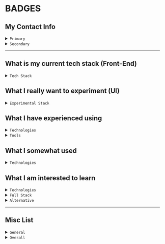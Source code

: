 # BADGES

## My Contact Info

<details>
<summary>
<code>Primary</code>
</summary>
<br />

- Portfolio :: [ ![portfolio][portfolio-badge] ][portfolio-link]

[portfolio-link]: https://aww-micky.web.app/
[portfolio-badge]: https://img.shields.io/website-up-down-sucess-important/https/aww-micky.web.app/.svg?style=for-the-badge

- Email :: [ ![email][email-badge] ][email-link]

[email-link]: mailto:m-f-alvarez@outlook.com
[email-badge]: https://img.shields.io/badge/Email-D14836?logoColor=FFFFFF&style=for-the-badge

- Resume :: [ ![resume][resume-badge] ][resume-link]

[resume-link]: https://cutt.ly/michael-f-alvarez-cv
[resume-badge]: https://img.shields.io/badge/Resume-EEEEEE.svg?logoColor=FFFFFF&style=for-the-badge

- LinkedIn :: [ ![linkedin][linkedin-badge] ][linkedin-link]

[linkedin-link]: https://www.linkedin.com/in/awwmicky
[linkedin-badge]: https://img.shields.io/badge/LinkedIn-0077B5?logoColor=FFFFFF&style=for-the-badge&logo=linkedin

- GitHub ::
[ ![gh-readme][gh-readme-badge] ][gh-readme-link] | 
[ ![gh-page][gh-page-badge] ][gh-page-link]

[gh-readme-link]: https://github.com/awwmicky/awwmicky
[gh-page-link]: https://github.com/awwmicky/awwmicky.github.io

[gh-readme-badge]: https://img.shields.io/badge/GH_README-181717?logoColor=FFFFFF&style=for-the-badge&logo=github
[gh-page-badge]: https://img.shields.io/badge/GH_PAGE-181717?logoColor=FFFFFF&style=for-the-badge&logo=github

</details>



<details>
<summary>
<code>Secondary</code>
</summary>
<br />

- REPL.it :: [ ![replt.it][replt.it-badge] ][replt.it-link]

[replt.it-link]: https://repl.it/@awwmicky
[replt.it-badge]: https://img.shields.io/badge/REPL.it-000000?logoColor=FFFFFF&style=for-the-badge&logo=replit

- CodeSandbox.io :: [ ![codesandbox.io][codesandbox.io-badge] ][codesandbox.io-link]

[codesandbox.io-link]: https://codesandbox.io/u/awwmicky/sandboxes
[codesandbox.io-badge]: https://img.shields.io/badge/CodeSandbox.io-000000?logoColor=FFFFFF&style=for-the-badge&logo=codesandbox

- Front-End Mentor.io :: [ ![front-end-mentor.io][front-end-mentor.io-badge] ][front-end-mentor.io-link]

[front-end-mentor.io-link]: https://www.frontendmentor.io/profile/awwmicky
[front-end-mentor.io-badge]: https://img.shields.io/badge/Front--End_Mentor.io-000000?logoColor=FFFFFF&style=for-the-badge&logo=_

</details>

---

## What is my current tech stack (Front-End)

<details>
<summary>
<code>Tech Stack</code>
</summary>
<br />

### UI

- Vite :: file bundler :: [ ![vite][vite-badge] ][vite-link]

[vite-link]: https://vitejs.dev/
[vite-badge]: https://img.shields.io/badge/Vite-B73BFE?logoColor=FFD62E&style=flat-square&logo=vite

- React :: js framework :: [ ![react][react-badge] ][react-link]

[react-link]: https://reactjs.org/
[react-badge]: https://img.shields.io/badge/React.js-20232A?logoColor=61DAFB&style=flat-square&logo=react

- Twin Macro :: custom shortcut :: [ ![twin.macro][twin.macro-badge] ][twin.macro-link]

[twin.macro-link]: https://www.npmjs.com/package/twin.macro
[twin.macro-badge]: https://img.shields.io/badge/twin.macro-230000?logoColor=FFFFFF&style=flat-square&logo=npm

- Styled-Components :: css-to-jsx :: [ ![styled-components][styled-components-badge] ][styled-components-link]

[styled-components-link]: https://styled-components.com/
[styled-components-badge]: https://img.shields.io/badge/Styled--Components-DB7093?logoColor=FFFFFF&style=flat-square&logo=styled-components

- Tailwind CSS :: ui library :: [ ![tailwind-css][tailwind-css-badge] ][tailwind-css-link]

[tailwind-css-link]: https://tailwindcss.com/
[tailwind-css-badge]: https://img.shields.io/badge/Tailwind_CSS-38BDf8?&logoColor=FFFFFF&style=flat-square&logo=tailwind-css

- Framer Motion :: animation library :: [ ![framer-motion][framer-motion-badge] ][framer-motion-link]

[framer-motion-link]: https://www.framer.com/motion/
[framer-motion-badge]: https://img.shields.io/badge/Framer_Motion-000000?&logoColor=AE2AE2&style=flat-square&logo=framer


### API

- React Router :: url routing management :: [ ![react-router][react-router-badge] ][react-router-link]

[react-router-link]: https://reactrouterdotcom.fly.dev/
[react-router-badge]: https://img.shields.io/badge/React_Router-CA4245?logoColor=FFFFFF&style=flat-square&logo=react-router

- JSON Server :: static server DB :: [ ![json-server][json-server-badge] ][json-server-link]

[json-server-link]: https://www.npmjs.com/package/json-server
[json-server-badge]: https://img.shields.io/badge/json--server-230000?logoColor=FFFFFF&style=flat-square&logo=npm

- Zustand :: ui global state management :: [ ![zustand][zustand-badge] ][zustand-link]

[zustand-link]: https://docs.pmnd.rs/zustand/introduction
[zustand-badge]: https://img.shields.io/badge/zustand-CD3837?logoColor=FFFFFF&style=flat-square&logo=npm

- React Query :: api global state management :: [ ![react-query][react-query-badge] ][react-query-link]

[react-query-link]: https://react-query.tanstack.com/
[react-query-badge]: https://img.shields.io/badge/React_Query-FF4154?logoColor=FFD94C&style=flat-square&logo=react-query

- React Hook Form :: form state management :: [ ![react-hook-form][react-hook-form-badge] ][react-hook-form-link]

[react-hook-form-link]: https://react-hook-form.com/
[react-hook-form-badge]: https://img.shields.io/badge/react--hook--form-CD3837?logoColor=FFFFFF&style=flat-square&logo=npm

- Zod :: form schema validation :: [ ![zod][zod-badge] ][zod-link]

[zod-link]: https://www.npmjs.com/package/zod
[zod-badge]: https://img.shields.io/badge/zod-230000?logoColor=FFFFFF&style=flat-square&logo=npm

- Ky :: http request :: [ ![ky][ky-badge] ][ky-link]

[ky-link]: https://www.npmjs.com/package/ky
[ky-badge]: https://img.shields.io/badge/ky-230000?logoColor=FFFFFF&style=flat-square&logo=npm

</details>


## What I really want to experiment (UI)

<details>
<summary>
<code>Experimental Stack</code>
</summary>
<br />

- JAM Stack :: [ ![jam-stack][jam-stack-badge] ][jam-stack-link]

[jam-stack-link]: https://jamstack.org/
[jam-stack-badge]: https://img.shields.io/badge/JAM_Stack-F00080?logoColor=FFFFFF&style=flat-square&logo=jamstack

- Storybook :: [ ![storybook][storybook-badge] ][storybook-link]

[storybook-link]: https://storybook.js.org/
[storybook-badge]: https://img.shields.io/badge/Storybook-FF4785?logoColor=FFFFFF&style=flat-square&logo=storybook

- Next.js :: [ ![next.js][next.js-badge] ][next.js-link]

[next.js-link]: https://nextjs.org/
[next.js-badge]: https://img.shields.io/badge/Next.js-000000?logoColor=FFFFFF&style=flat-square&logo=next.js

- Three.js :: [ ![three.js][three.js-badge] ][three.js-link]

[three.js-link]: https://threejs.org/
[three.js-badge]: https://img.shields.io/badge/Three.js-black?logoColor=FFFFFF&style=flat-square&logo=three.js

- Green Sock (GSAP) :: [ ![green-sock][green-sock-badge] ][green-sock-link]

[green-sock-link]: https://greensock.com/gsap/
[green-sock-badge]: https://img.shields.io/badge/Green_Sock-88CE02?logoColor=000000&style=flat-square&logo=greensock

- P5.js :: [ ![p5.js][p5.js-badge] ][p5.js-link]

[p5.js-link]: https://p5js.org/
[p5.js-badge]: https://img.shields.io/badge/P5.js-ED225D?logoColor=FFFFFF&style=flat-square&logo=p5.js

- SVG (Animation) :: [ ![svg][svg-badge] ][svg-link]

[svg-link]: https://www.w3.org/Graphics/SVG/
[svg-badge]: https://img.shields.io/badge/SVG-FFB13B?logoColor=FFFFFF&style=flat-square&logo=svg

- WebGL :: [ ![webgl][webgl-badge] ][webgl-link]

[webgl-link]: https://get.webgl.org/
[webgl-badge]: https://img.shields.io/badge/WebGL-990000?logoColor=FFFFFF&style=flat-square&logo=webgl

</details>

## What I have experienced using

<details>
<summary>
<code>Technologies</code>
</summary>
<br />

### General

- HTML :: [ ![html][html-badge] ][html-link]

[html-link]: https://html5.org/
[html-badge]: https://img.shields.io/badge/HTML-E34F26?logoColor=FFFFFF&style=flat-square&logo=html5

- CSS :: [ ![css][css-badge] ][css-link]

[css-link]: https://www.w3.org/
[css-badge]: https://img.shields.io/badge/CSS-1572B6?logoColor=FFFFFF&style=flat-square&logo=css3

- JavaScript :: [ ![javascript][javascript-badge] ][javascript-link]

[javascript-link]: https://standardjs.com/
[javascript-badge]: https://img.shields.io/badge/JavaScript-F7DF1E?logoColor=000000&style=flat-square&logo=javascript

- Markdown :: [ ![markdown][markdown-badge] ][markdown-link]

[markdown-link]: https://www.markdownguide.org/
[markdown-badge]: https://img.shields.io/badge/Markdown-000000?logoColor=FFFFFF&style=flat-square&logo=markdown


### Front-End

- React :: [ ![react][react-badge] ][react-link]

[react-link]: https://reactjs.org/
[react-badge]: https://img.shields.io/badge/React.js-20232A?logoColor=61DAFB&style=flat-square&logo=react

- Next.js :: [ ![next.js][next.js-badge] ][next.js-link]

[next.js-link]: https://nextjs.org/
[next.js-badge]: https://img.shields.io/badge/Next.js-000000?logoColor=FFFFFF&style=flat-square&logo=next.js

- Sass :: [ ![sass][sass-badge] ][sass-link]

[sass-link]: https://sass-lang.com/
[sass-badge]: https://img.shields.io/badge/Sass-CC6699?logoColor=FFFFFF&style=flat-square&logo=sass

- Framer Motion :: [ ![framer-motion][framer-motion-badge] ][framer-motion-link]

[framer-motion-link]: https://www.framer.com/motion/
[framer-motion-badge]: https://img.shields.io/badge/Framer_Motion-000000?&logoColor=AE2AE2&style=flat-square&logo=framer


### UI Library

- Bootstrap :: [ ![bootstrap][bootstrap-badge] ][bootstrap-link]

[bootstrap-link]: https://getbootstrap.com/
[bootstrap-badge]: https://img.shields.io/badge/Bootstrap-7952B3?logoColor=FFFFFF&style=flat-square&logo=bootstrap

- Material UI :: [ ![material-ui][material-ui-badge] ][material-ui-link]

[material-ui-link]: https://mui.com/
[material-ui-badge]: https://img.shields.io/badge/Material--UI-0081CB?logoColor=FFFFFF&style=flat-square&logo=mui

- Chakra UI :: [ ![chakra-ui][chakra-ui-badge] ][chakra-ui-link]

[chakra-ui-link]: https://chakra-ui.com/
[chakra-ui-badge]: https://img.shields.io/badge/Chakra--UI-319795?style=flat-square&logo=chakraui&logoColor=white

- Semantic UI :: [ ![semantic-ui][semantic-ui-badge] ][semantic-ui-link]

[semantic-ui-link]: https://react.semantic-ui.com/
[semantic-ui-badge]: https://img.shields.io/badge/Semantic--UI-35BDB2?logoColor=FFFFFF&style=flat-square&logo=semantic-ui-react

- Tailwind CSS :: [ ![tailwind-css][tailwind-css-badge] ][tailwind-css-link]

[tailwind-css-link]: https://tailwindcss.com/
[tailwind-css-badge]: https://img.shields.io/badge/Tailwind_CSS-38BDf8?&logoColor=FFFFFF&style=flat-square&logo=tailwind-css

- Styled-Components :: [ ![styled-components][styled-components-badge] ][styled-components-link]

[styled-components-link]: https://styled-components.com/
[styled-components-badge]: https://img.shields.io/badge/Styled--Components-DB7093?logoColor=FFFFFF&style=flat-square&logo=styled-components

- Emotion :: [ ![emotion][emotion-badge] ][emotion-link]

[emotion-link]: https://emotion.sh/
[emotion-badge]: https://img.shields.io/badge/Emotion-CD3837?logoColor=FFFFFF&style=flat-square&logo=npm


### Deploy | Host

- GitHub Pages :: [ ![github-pages][github-pages-badge] ][github-pages-link]

[github-pages-link]: https://pages.github.com/
[github-pages-badge]: https://img.shields.io/badge/GitHub_Pages-181717?logoColor=FFFFFF&style=flat-square&logo=github

- Netlify :: [ ![netlify][netlify-badge] ][netlify-link]

[netlify-link]: https://www.netlify.com/
[netlify-badge]: https://img.shields.io/badge/Netlify-00C7B7?logoColor=FFFFFF&style=flat-square&logo=netlify

- Heroku :: [ ![heroku][heroku-badge] ][heroku-link]

[heroku-link]: https://www.heroku.com/
[heroku-badge]: https://img.shields.io/badge/Heroku-430098?logoColor=FFFFFF&style=flat-square&logo=heroku

- Vercel :: [ ![vercel][vercel-badge] ][vercel-link]

[vercel-link]: https://vercel.com/
[vercel-badge]: https://img.shields.io/badge/Vercel-000000?logoColor=FFFFFF&style=flat-square&logo=vercel


### Other
 
- NPM :: [ ![npm][npm-badge] ][npm-link]

[npm-link]: https://www.npmjs.com/
[npm-badge]: https://img.shields.io/badge/npm-230000?logoColor=FFFFFF&style=flat-square&logo=npm

- Yarn :: [ ![yarn][yarn-badge] ][yarn-link]

[yarn-link]: https://yarnpkg.com/
[yarn-badge]: https://img.shields.io/badge/yarn-2C8EBB?logoColor=FFFFFF&style=flat-square&logo=yarn

- Webpack :: [ ![webpack][webpack-badge] ][webpack-link]

[webpack-link]: https://webpack.js.org/
[webpack-badge]: https://img.shields.io/badge/Webpack-1c78c0?logoColor=8DD6F9&style=flat-square&logo=webpack

- Parcel :: [ ![parcel][parcel-badge] ][parcel-link]

[parcel-link]: https://parceljs.org/
[parcel-badge]: https://img.shields.io/badge/Parcel-CD3837?logoColor=FFFFFF&style=flat-square&logo=npm

- Vite :: [ ![vite][vite-badge] ][vite-link]

[vite-link]: https://vitejs.dev/
[vite-badge]: https://img.shields.io/badge/Vite-B73BFE?logoColor=FFD62E&style=flat-square&logo=vite

</details>



<details>
<summary>
<code>Tools</code>
</summary>
<br />

### SDLC Tools

- Git :: [ ![git][git-badge] ][git-link]

[git-link]: https://git-scm.com/
[git-badge]: https://img.shields.io/badge/Git-F05033?logoColor=FFFFFF&style=flat-square&logo=git

- GitHub :: [ ![github][github-badge] ][github-link]

[github-link]: https://github.com/
[github-badge]: https://img.shields.io/badge/GitHub-181717?logoColor=FFFFFF&style=flat-square&logo=github

- GitLab :: [ ![gitlab][gitlab-badge] ][gitlab-link]

[gitlab-link]: https://gitlab.com/
[gitlab-badge]: https://img.shields.io/badge/GitLab-181717?logoColor=FFFFFF&style=flat-square&logo=gitlab

- BitBucket :: [ ![bitbucket][bitbucket-badge] ][bitbucket-link]

[bitbucket-link]: https://www.atlassian.com/software/bitbucket
[bitbucket-badge]: https://img.shields.io/badge/BitBucket-2681F8?logoColor=FFFFFF&style=flat-square&logo=bitbucket

- Confluence :: [ ![confluence][confluence-badge] ][confluence-link]

[confluence-link]: https://www.atlassian.com/software/confluence
[confluence-badge]: https://img.shields.io/badge/Confluence-172bf4?logoColor=FFFFFF&style=flat-square&logo=confluence

- Jira :: [ ![jira][jira-badge] ][jira-link]

[jira-link]: https://www.atlassian.com/software/jira
[jira-badge]: https://img.shields.io/badge/Jira-0052CC?logoColor=FFFFFF&style=flat-square&logo=jira

- Asana :: [ ![asana][asana-badge] ][asana-link]

[asana-link]: https://asana.com/
[asana-badge]: https://img.shields.io/badge/Asana-FC636B?logoColor=FFFFFF&style=flat-square&logo=asana


### Environment Setup

- Husky :: [ ![husky][husky-badge] ][husky-link]

[husky-link]: https://typicode.github.io/husky/#/
[husky-badge]: https://img.shields.io/badge/husky-230000?logoColor=FFFFFF&style=flat-square&logo=npm

- Lint-Staged :: [ ![lint-staged][lint-staged-badge] ][lint-staged-link]

[lint-staged-link]: https://www.npmjs.com/package/lint-staged
[lint-staged-badge]: https://img.shields.io/badge/lint--staged-230000?logoColor=FFFFFF&style=flat-square&logo=npm

- ESLint :: [ ![eslint][eslint-badge] ][eslint-link]

[eslint-link]: https://eslint.org/
[eslint-badge]: https://img.shields.io/badge/ESLint-4B32C3?logoColor=FFFFFF&style=flat-square&logo=eslint

- Prettier :: [ ![prettier][prettier-badge] ][prettier-link]

[prettier-link]: https://prettier.io/
[prettier-badge]: https://img.shields.io/badge/Prettier-F7B93E?logoColor=000000&style=flat-square&logo=prettier

- EditorConfig :: [ ![editorconfig][editorconfig-badge] ][editorconfig-link]

[editorconfig-link]: https://editorconfig.org/
[editorconfig-badge]: https://img.shields.io/badge/EditorConfig-E0EFEF?logoColor=000000&style=flat-square&logo=EditorConfig

- CommitLint :: [ ![commitlint][commitlint-badge] ][commitlint-link]

[commitlint-link]: https://commitlint.js.org/#/
[commitlint-badge]: https://img.shields.io/badge/commitlint-230000?logoColor=FFFFFF&style=flat-square&logo=npm

- Commitizen :: [ ![commitizen][commitizen-badge] ][commitizen-link]

[commitizen-link]: https://commitizen-tools.github.io/commitizen/
[commitizen-badge]: https://img.shields.io/badge/commitizen-230000?logoColor=FFFFFF&style=flat-square&logo=npm


### Note-Taking Tools

- Notion :: [ ![notion][notion-badge] ][notion-link]

[notion-link]: https://www.notion.so
[notion-badge]: https://img.shields.io/badge/Notion-000000?logoColor=FFFFFF&style=flat-square&logo=Notion

- Obsidian :: [ ![obsidian][obsidian-badge] ][obsidian-link]

[obsidian-link]: https://obsidian.md/
[obsidian-badge]: https://img.shields.io/badge/Obsidian-483699?logoColor=FFFFFF&style=flat-square&logo=obsidian

### Developer Tools

- VS Code :: [ ![vs-code][vs-code-badge] ][vs-code-link]

[vs-code-link]: https://code.visualstudio.com/
[vs-code-badge]: https://img.shields.io/badge/Visual_Studio_Code-0078D7?&logoColor=FFFFFF&style=flat-square&logo=visual-studio-code

- Postman :: [ ![postman][postman-badge] ][postman-link]

[postman-link]: https://www.postman.com/
[postman-badge]: https://img.shields.io/badge/Postman-FF6C37?&logoColor=FFFFFF&style=flat-square&logo=postman

- Insomnia :: [ ![insomnia][insomnia-badge] ][insomnia-link]

[insomnia-link]: https://insomnia.rest/
[insomnia-badge]: https://img.shields.io/badge/Insomnia-000000?&logoColor=5849BE&style=flat-square&logo=insomnia


### Design Tools

- Figma :: [ ![Figma][Figma-badge] ][Figma-link]

[Figma-link]: https://figma.com/
[Figma-badge]: https://img.shields.io/badge/Figma-F24E1E?logoColor=FFFFFF&style=flat-square&logo=figma

- Adobe XD :: [ ![adobe-xd][adobe-xd-badge] ][adobe-xd-link]

[adobe-xd-link]: https://www.adobe.com/products/xd.html
[adobe-xd-badge]: https://img.shields.io/badge/Adobe_XD-470137?logoColor=FF61F6&style=flat-square&logo=adobe-xd

- Miro :: [ ![miro][miro-badge] ][miro-link]

[miro-link]: https://miro.com/
[miro-badge]: https://img.shields.io/badge/Miro-FFD12B?logoColor=050038&style=flat-square&logo=Miro

- InVision :: [ ![invision][invision-badge] ][invision-link]

[invision-link]: https://www.invisionapp.com/
[invision-badge]: https://img.shields.io/badge/InVision-FF3366?logoColor=FFFFFF&style=flat-square&logo=invision

</details>



## What I somewhat used

<details>
<summary>
<code>Technologies</code>
</summary>
<br />

### General

- PowerShell :: [ ![powershell][powershell-badge] ][powershell-link]

[powershell-link]: https://docs.microsoft.com/en-us/powershell/
[powershell-badge]: https://img.shields.io/badge/Powershell-2CA5E0?logoColor=FFFFFF&style=flat-square&logo=powershell

- Bash Shell :: [ ![bash-shell][bash-shell-badge] ][bash-shell-link]

[bash-shell-link]: https://www.gnu.org/software/bash/
[bash-shell-badge]: https://img.shields.io/badge/Bash_Shell-121011?logoColor=FFFFFF&style=flat-square&logo=gnu-bash

- Python :: [ ![python][python-badge] ][python-link]

[python-link]: https://www.python.org/
[python-badge]: https://img.shields.io/badge/Python-3670A0?logoColor=FFDD54&style=flat-square&logo=python

- GitHub Actions :: [ ![github-actions][github-actions-badge] ][github-actions-link]

[github-actions-link]: https://github.com/features/actions
[github-actions-badge]: https://img.shields.io/badge/GitHub_Actions-2671E5?logoColor=FFFFFF&style=flat-square&logo=github-actions


### Front-End

- Svelte.js :: [ ![svelte.js][svelte.js-badge] ][svelte.js-link]

[svelte.js-link]: https://svelte.dev/
[svelte.js-badge]: https://img.shields.io/badge/Svelte.js-F1413D?logoColor=FFFFFF&style=flat-square&logo=svelte

- Vue.js :: [ ![vue.js][vue.js-badge] ][vue.js-link]

[vue.js-link]: https://vuejs.org/
[vue.js-badge]: https://img.shields.io/badge/Vue.js-35495E?logoColor=4FC08D&style=flat-square&logo=vue.js


## Back-End

- Node.js :: [ ![node.js][node.js-badge] ][node.js-link]

[node.js-link]: https://nodejs.org/en/
[node.js-badge]: https://img.shields.io/badge/Node.js-339933?logoColor=FFFFFF&style=flat-square&logo=node.js

- Express.js :: [ ![express.js][express.js-badge] ][express.js-link]

[express.js-link]: https://expressjs.com/
[express.js-badge]: https://img.shields.io/badge/Express.js-F5F5F5?logoColor=231A00&style=flat-square&logo=express


### Database

- Firebase :: [ ![firebase][firebase-badge] ][firebase-link]

[firebase-link]: https://firebase.google.com/
[firebase-badge]: https://img.shields.io/badge/Firebase-039BE5?style=flat-square&logo=firebase

- MongoDB :: [ ![mongodb][mongodb-badge] ][mongodb-link]

[mongodb-link]: https://www.mongodb.com/
[mongodb-badge]: https://img.shields.io/badge/MongoDB-13AA52?logoColor=FFFFFF&style=flat-square&logo=mongodb

- MySQL :: [ ![mysql][mysql-badge] ][mysql-link]

[mysql-link]: https://www.mysql.com/products/workbench/
[mysql-badge]: https://img.shields.io/badge/MySQL-4479A1?logoColor=FFFFFF&style=flat-square&logo=mysql

- PostgreSQL :: [ ![postresql][postresql-badge] ][postresql-link]

[postresql-link]: https://www.postgresql.org/
[postresql-badge]: https://img.shields.io/badge/PostgreSQL-316192?logoColor=FFFFFF&style=flat-square&logo=postgresql


### ODM | ORM

- Mongoose :: [ ![mongoose][mongoose-badge] ][mongoose-link]

[mongoose-link]: https://mongoosejs.com/
[mongoose-badge]: https://img.shields.io/badge/Mongoose-880000?logoColor=FFFFFFstyle=flat-square&logo=_

- Sequelize :: [ ![sequelize][sequelize-badge] ][sequelize-link]

[sequelize-link]: https://sequelize.org/
[sequelize-badge]: https://img.shields.io/badge/Sequelize-52B0E7?logoColor=FFFFFFstyle=flat-square&logo=_

- Knex.js :: [ ![knex.js][knex.js-badge] ][knex.js-link]

[knex.js-link]: https://knexjs.org/
[knex.js-badge]: https://img.shields.io/badge/Knex.js-E16426?logoColor=FFFFFFstyle=flat-square&logo=_

- Objection.js :: [ ![objection.js][objection.js-badge] ][objection.js-link]

[objection.js-link]: https://vincit.github.io/objection.js/
[objection.js-badge]: https://img.shields.io/badge/Objection.js-E0B24D?logoColor=FFFFFFstyle=flat-square&logo=_

</details>



## What I am interested to learn

<details>
<summary>
<code>Technologies</code>
</summary>
<br />

### UI Library

- Ant Design :: [ ![ant-design][ant-design-badge] ][ant-design-link]

[ant-design-link]: https://ant.design/
[ant-design-badge]: https://img.shields.io/badge/Ant_Design-0170FE?logoColor=FFFFFF&style=flat-square&logo=ant-design

- Mantine :: [ ![mantine][mantine-badge] ][mantine-link]

[mantine-link]: https://mantine.dev/
[mantine-badge]: https://img.shields.io/badge/Mantine--UI-48B0F1?logoColor=FFFFFF&style=flat-square&logo=_

- Windi CSS :: [ ![windi-css][windi-css-badge] ][windi-css-link]

[windi-css-link]: https://windicss.org/
[windi-css-badge]: https://img.shields.io/badge/Windi_CSS-48B0F1?logoColor=FFFFFF&style=flat-square&logo=windi-css


### API Library

- Swagger (API hosting) :: [ ![swagger][swagger-badge] ][swagger-link]

[swagger-link]: https://swagger.io/
[swagger-badge]: https://img.shields.io/badge/Swagger-85EA2D?logoColor=000000&style=flat-square&logo=swagger


#### Content Management System

- Sanity (CMS) :: [ ![sanity][sanity-badge] ][sanity-link]

[sanity-link]: https://www.sanity.io/
[sanity-badge]: https://img.shields.io/badge/Sanity-F04939?logoColor=FFFFFF&style=flat-square&logo=_

- GraphCMS :: [ ![graphcms][graphcms-badge] ][graphcms-link]

[graphcms-link]: https://graphcms.com/
[graphcms-badge]: https://img.shields.io/badge/GraphCMS-101b42?logoColor=FFFFFF&style=flat-square&logo=_

- Strapi :: [ ![strapi][strapi-badge] ][strapi-link]

[strapi-link]: https://strapi.io/
[strapi-badge]: https://img.shields.io/badge/Strapi-2E7EEA?logoColor=FFFFFF&style=flat-square&logo=strapi


#### Transation

- Commerce.js :: [ ![commerce.js][commerce.js-badge] ][commerce.js-link]

[commerce.js-link]: https://commercejs.com/
[commerce.js-badge]: https://img.shields.io/badge/Commerce.js-2C7EA1?logoColor=FFFFFF&style=flat-square&logo=_

- Stripe :: [ ![stripe][stripe-badge] ][stripe-link]

[stripe-link]: https://stripe.com/docs/
[stripe-badge]: https://img.shields.io/badge/Stripe-635BFF?logoColor=FFFFFF&style=flat-square&logo=stripe

- PayPal :: [ ![paypal][paypal-badge] ][paypal-link]

[paypal-link]: https://developer.paypal.com/home
[paypal-badge]: https://img.shields.io/badge/PayPal-00457C?logoColor=FFFFFF&style=flat-square&logo=paypal

- Google Pay :: [ ![google-pay][google-pay-badge] ][google-pay-link]

[google-pay-link]: https://developers.google.com/pay/api/
[google-pay-badge]: https://img.shields.io/badge/Google_Pay-3780F1?logoColor=FFFFFF&style=flat-square&logo=google-pay

- Apple Pay :: [ ![apple-pay][apple-pay-badge] ][apple-pay-link]

[apple-pay-link]: https://developer.apple.com/apple-pay/
[apple-pay-badge]: https://img.shields.io/badge/Apply_Pay-000000?logoColor=FFFFFF&style=flat-square&logo=apple-pay


#### Authentication

- JWT (JSON Web Token) :: [ ![jwt][jwt-badge] ][jwt-link]

[jwt-link]: https://jwt.io/
[jwt-badge]: https://img.shields.io/badge/JWT-000000?logoColor=FFFFFF&style=flat-square&logo=json-web-tokens

- Passport.js :: [ ![passport.js][passport.js-badge] ][passport.js-link]

[passport.js-link]: http://www.passportjs.org/
[passport.js-badge]: https://img.shields.io/badge/Passport.js-000000?logoColor=FFFFFF&style=flat-square&logo=passport

- Auth0 :: [ ![auth0][auth0-badge] ][auth0-link]

[auth0-link]: https://auth0.com/
[auth0-badge]: https://img.shields.io/badge/Auth0-000000?logoColor=FFFFFF&style=flat-square&logo=auth0


### Testing

- Jasmine :: [ ![jasmine][jasmine-badge] ][jasmine-link]

[jasmine-link]: https://jasmine.github.io/
[jasmine-badge]: https://img.shields.io/badge/Jasmine-8A4182?logoColor=FFFFFF&style=flat-square&logo=jasmine

- Jest :: [ ![jest][jest-badge] ][jest-link]

[jest-link]: https://jestjs.io/
[jest-badge]: https://img.shields.io/badge/Jest-C21325?logoColor=FFFFFF&style=flat-square&logo=jest

- Cypress :: [ ![cypress][cypress-badge] ][cypress-link]

[cypress-link]: https://www.cypress.io/
[cypress-badge]: https://img.shields.io/badge/Cypress-17202C?logoColor=FFFFFF&style=flat-square&logo=cypress

- Storybook :: [ ![storybook][storybook-badge] ][storybook-link]

[storybook-link]: https://storybook.js.org/
[storybook-badge]: https://img.shields.io/badge/Storybook-FF4785?logoColor=FFFFFF&style=flat-square&logo=storybook


### Analytics

- Google Analytics :: [ ![google-analytics][google-analytics-badge] ][google-analytics-link]

[google-analytics-link]: https://marketingplatform.google.com/about/analytics/
[google-analytics-badge]: https://img.shields.io/badge/Google_Analytics-E37400?logoColor=FFFFFF&style=flat-square&logo=Google-Analytics

- Google Tag Manager :: [ ![google-tag-manager][google-tag-manager-badge] ][google-tag-manager-link]

[google-tag-manager-link]: https://marketingplatform.google.com/about/tag-manager/
[google-tag-manager-badge]: https://img.shields.io/badge/Google_Tag_Manager-246FDB?logoColor=FFFFFF&style=flat-square&logo=Google-Tag-Manager

- Google Ads :: [ ![google-ads][google-ads-badge] ][google-ads-link]

[google-ads-link]: https://ads.google.com/home/how-it-works/
[google-ads-badge]: https://img.shields.io/badge/Google_Ads-4285F4?logoColor=FFFFFF&style=flat-square&logo=Google-Ads

- Google Adsense :: [ ![google-adsense][google-adsense-badge] ][google-adsense-link]

[google-adsense-link]: https://www.google.com/adsense/start/
[google-adsense-badge]: https://img.shields.io/badge/Google_AdSense-4285F4?logoColor=FFFFFF&style=flat-square&logo=Google-AdSense

</details>



<details>
<summary>
<code>Full Stack</code>
</summary>
<br />

### General

- TypeScript :: [ ![typescript][typescript-badge] ][typescript-link]

[typescript-link]: https://www.typescriptlang.org/
[typescript-badge]: https://img.shields.io/badge/TypeScript-3178C6?logoColor=FFFFFF&style=flat-square&logo=typescript

- GraphQL :: [ ![graphql][graphql-badge] ][graphql-link]

[graphql-link]: https://graphql.org/
[graphql-badge]: https://img.shields.io/badge/GraphQL-E10098?logoColor=FFFFFF&style=flat-square&logo=graphql

- Apollo :: [ ![apollo][apollo-badge] ][apollo-link]

[apollo-link]: https://www.apollographql.com/
[apollo-badge]: https://img.shields.io/badge/Apollo-311C87?logoColor=FFFFFF&style=flat-square&logo=apollo-graphql


### Front-End

- Redux :: [ ![redux][redux-badge] ][redux-link]

[redux-link]: https://redux.js.org/
[redux-badge]: https://img.shields.io/badge/Redux-764ABC?logoColor=FFFFFF&style=flat-square&logo=redux

- Redux Toolkit :: [ ![redux-toolkit][redux-toolkit-badge] ][redux-toolkit-link]

[redux-toolkit-link]: https://redux-toolkit.js.org/
[redux-toolkit-badge]: https://img.shields.io/badge/Redux--Toolkit-764ABC?logoColor=FFFFFF&style=flat-square&logo=redux

- Redux Saga :: [ ![redux-saga][redux-saga-badge] ][redux-saga-link]

[redux-saga-link]: https://redux-saga.js.org/
[redux-saga-badge]: https://img.shields.io/badge/Redux--Saga-86d46b?logoColor=FFFFFF&style=flat-square&logo=redux-saga


### Back-End

- Deno :: [ ![deno][deno-badge] ][deno-link]

[deno-link]: https://deno.land/
[deno-badge]: https://img.shields.io/badge/Deno-000000?logoColor=FFFFFF&style=flat-square&logo=deno

- Nest.js :: [ ![nest.js][nest.js-badge] ][nest.js-link]

[nest.js-link]: https://nestjs.com/
[nest.js-badge]: https://img.shields.io/badge/Nest.js-E0234E?logoColor=FFFFFF&style=flat-square&logo=nest.js

- Fastify.js :: [ ![fastify.js][fastify.js-badge] ][fastify.js-link]

[fastify.js-link]: https://www.fastify.io/
[fastify.js-badge]: https://img.shields.io/badge/Fastify.js-000000?logoColor=FFFFFF&style=flat-square&logo=fastify

- Go Lang :: [ ![go-lang][go-lang-badge] ][go-lang-link]

[go-lang-link]: https://go.dev/
[go-lang-badge]: https://img.shields.io/badge/Go_Lang-00ADD8?logoColor=FFFFFF&style=flat-square&logo=go


### Database

- Redis :: [ ![redis][redis-badge] ][redis-link]

[redis-link]: https://redis.io/
[redis-badge]: https://img.shields.io/badge/Redis-DC382D?logoColor=FFFFFF&style=flat-square&logo=redis

- MariaDB :: [ ![mariadb][mariadb-badge] ][mariadb-link]

[mariadb-link]: https://mariadb.org/
[mariadb-badge]: https://img.shields.io/badge/MariaDB-003545?logoColor=FFFFFF&style=flat-square&logo=mariadb

- Fauna :: [ ![fauna][fauna-badge] ][fauna-link]

[fauna-link]: https://fauna.com/
[fauna-badge]: https://img.shields.io/badge/Fauna-3F00A5?logoColor=FFFFFF&style=flat-square&logo=_

### ODM | ORM

- Prisma :: [ ![prisma][prisma-badge] ][prisma-link]

[prisma-link]: https://www.prisma.io/
[prisma-badge]: https://img.shields.io/badge/Prisma-2D3748?logoColor=FFFFFF&style=flat-square&logo=prisma

- TypeORM :: [ ![typeorm][typeorm-badge] ][typeorm-link]

[typeorm-link]: https://typeorm.io/
[typeorm-badge]: https://img.shields.io/badge/TypeORM-FE0902?logoColor=FFFFFF&style=flat-square&logo=_

</details>



<details>
<summary>
<code>Alternative</code>
</summary>
<br />

### Desktop

[ ![electron.js][electron.js-badge] ][electron.js-link]

[electron.js-link]: https://www.electronjs.org/
[electron.js-badge]: https://img.shields.io/badge/Electron-191970?style=for-the-badge&logo=Electron&logoColor=white


### Mobile

[ ![flutter][flutter-badge] ][flutter-link]

[flutter-link]: https://flutter.dev/
[flutter-badge]: https://img.shields.io/badge/Flutter-%2302569B.svg?style=for-the-badge&logo=Flutter&logoColor=white

[ ![dart][dart-badge] ][dart-link]

[dart-link]: https://dart.dev/
[dart-badge]: https://img.shields.io/badge/dart-%230175C2.svg?style=for-the-badge&logo=dart&logoColor=white


### Web3

[ ![solidity][solidity-badge] ][solidity-link]

[solidity-link]: https://soliditylang.org/
[solidity-badge]: https://img.shields.io/badge/Solidity-%23363636.svg?style=for-the-badge&logo=solidity&logoColor=white

### Other

- general

  ![Fast API](https://img.shields.io/badge/FastAPI-005571?style=for-the-badge&logo=fastapi)

  ![WASM](https://img.shields.io/badge/WebAssembly-654FF0?style=for-the-badge&logo=WebAssembly&logoColor=white)

  ![Gatsby.js](https://img.shields.io/badge/Gatsby-%23663399.svg?style=for-the-badge&logo=gatsby&logoColor=white)

  ![WebRTC](https://img.shields.io/badge/WebRTC-333333.svg?style=for-the-badge&logo=WebRTC&logoColor=white)

  ![Socket.io](https://img.shields.io/badge/Socket.io-010101.svg?style=for-the-badge&logo=socketdotio&logoColor=white)
- python
  
  ![Flask](https://img.shields.io/badge/flask-%23000.svg?style=for-the-badge&logo=flask&logoColor=white)

  ![Django](https://img.shields.io/badge/django-%23092E20.svg?style=for-the-badge&logo=django&logoColor=white)

  ![DjangoREST](https://img.shields.io/badge/DJANGO-REST-ff1709?style=for-the-badge&logo=django&logoColor=white&color=ff1709&labelColor=gray)

- graphql

  ![Dgraph](https://img.shields.io/badge/Dgraph-E50695.svg?style=for-the-badge&logo=Dgraph&logoColor=white)

  ![Hasura](https://img.shields.io/badge/Hasura-1EB4D4.svg?style=for-the-badge&logo=Hasura&logoColor=white)

- DevOps

  ![Docker](https://img.shields.io/badge/Docker-2496ED.svg?style=for-the-badge&logo=Docker&logoColor=white)

  ![Nginx](https://img.shields.io/badge/NGINX-009639.svg?style=for-the-badge&logo=NGINX&logoColor=white)

  ![Ngrok](https://img.shields.io/badge/ngrok-1F1E37.svg?style=for-the-badge&logo=ngrok&logoColor=white)

  ![Red Hat](https://img.shields.io/badge/Red_Hat_Open_Shift-EE0000.svg?style=for-the-badge&logo=Red-Hat-Open-Shift&logoColor=white)

</details>

---

## Misc List

<details>
<summary>
<code>General</code>
</summary>
<br />

### CI

- CircleCI
- GitLab CI
- Travis CI

### Deploy | Host

- AWS
- Azure
- Cloudflare
- DigitalOcean
- Google Cloud Platform

### Documentation

- Jupyter Notebook
- GitBook

### Database

- Supabase
- Cockroach Labs
- Couchbase
- SQL Lite

### Other

- GitKraken

</details>



<details>
<summary>
<code>Overall</code>
</summary>
<br />

</details>